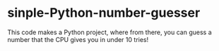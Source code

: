 # sinple-Python-number-guesser
This code makes a Python project, where from there, you can guess a number that the CPU gives you in under 10 tries!
